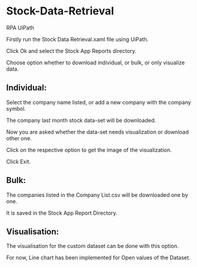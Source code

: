 # Stock-Data-Retrieval
RPA UiPath


Firstly run the Stock Data Retrieval.xaml file using UiPath.

Click Ok and select the Stock App Reports directory.

Choose option whether to download individual, or bulk, or only visualize data.


Individual:
-----------
Select the company name listed, or add a new company with the company symbol.

The company last month stock data-set will be downloaded.

Now you are asked whether the data-set needs visualization or download other one.

Click on the respective option to get the image of the visualization.

Click Exit.


Bulk:
-----

The companies listed in the Company List.csv will be downloaded one by one.

It is saved in the Stock App Report Directory.

Visualisation:
--------------

The visualisation for the custom dataset can be done with this option.

For now, Line chart has been implemented for Open values of the Dataset.

